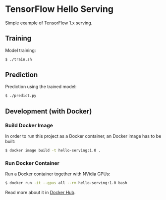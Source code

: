 # TensorFlow Hello Serving

Simple example of TensorFlow 1.x serving.

## Training

Model training:
 
```bash
$ ./train.sh
```

## Prediction

Prediction using the trained model:
 
```bash
$ ./predict.py
```

## Development (with Docker)

### Build Docker Image

In order to run this project as a Docker container, an Docker image has to be built:
```bash
$ docker image build -t hello-serving:1.0 .
```

### Run Docker Container

Run a Docker container together with NVidia GPUs:
```bash
$ docker run -it --gpus all --rm hello-serving:1.0 bash
```

Read more about it in [Docker Hub](https://hub.docker.com/r/tensorflow/tensorflow/).
